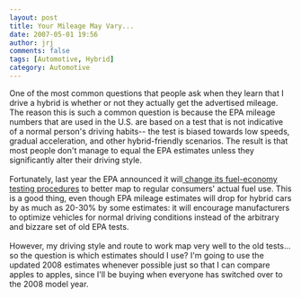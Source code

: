 ```yaml
---
layout: post
title: Your Mileage May Vary...
date: 2007-05-01 19:56
author: jrj
comments: false
tags: [Automotive, Hybrid]
category: Automotive
---
```

One of the most common questions that people ask when they learn that I drive a hybrid is whether or not they actually get the advertised mileage. The reason this is such a common question is because the EPA mileage numbers that are used in the U.S. are based on a test that is not indicative of a normal person's driving habits-- the test is biased towards low speeds, gradual acceleration, and other hybrid-friendly scenarios. The result is that most people don't manage to equal the EPA estimates unless they significantly alter their driving style.<br /><br />Fortunately, last year the EPA announced it will<a href="http://www.caranddriver.com/dailyautoinsider/12186/epa-revises-mpg-test-mileage-estimates-to-drop.html" target="_new"> change its fuel-economy testing procedures</a> to better map to regular consumers' actual fuel use. This is a good thing, even though EPA mileage estimates will drop for hybrid cars by as much as 20-30% by some estimates: it will encourage manufacturers to optimize vehicles for normal driving conditions instead of the arbitrary and bizzare set of old EPA tests.<br /><br />However, my driving style and route to work map very well to the old tests... so the question is which estimates should I use? I'm going to use the updated 2008 estimates whenever possible just so that I can compare apples to apples, since I'll be buying when everyone has switched over to the 2008 model year.
